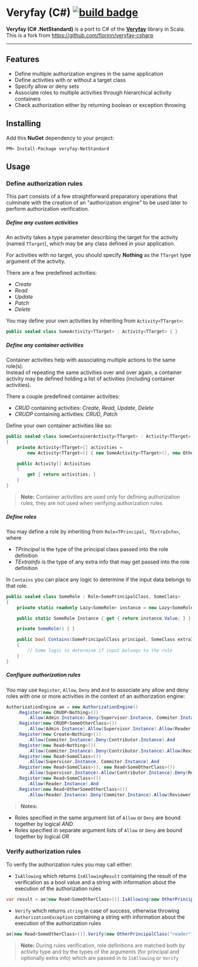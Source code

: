 Veryfay (C#) [![build badge](https://travis-ci.org/florinn/veryfay-csharp.svg?branch=master)](https://travis-ci.org/florinn/veryfay-csharp)
===================

**Veryfay (C# .NetStandard)** is a port to C# of the [**Veryfay**](https://github.com/florinn/veryfay-scala) library in Scala.
This is a fork from https://github.com/florinn/veryfay-csharp

----------


Features
-------------
* Define multiple authorization engines in the same application
* Define activities with or without a target class
* Specify allow or deny sets
* Associate roles to multiple activities through hierarchical activity containers
* Check authorization either by returning boolean or exception throwing


Installing
-------------
Add this **NuGet** dependency to your project: 

```
PM> Install-Package veryfay-NetStandard 
```


Usage
-------------

### Define authorization rules

This part consists of a few straightforward preparatory operations that culminate with the creation of an "authorization engine" to be used later to perform authorization verification.

##### Define any custom activities

An activity takes a type parameter describing the target for the activity (named `TTarget`), which may be any class defined in your application.

For activities with no target, you should specify **Nothing** as the `TTarget` type argument of the activity.

There are a few predefined activities: 
- *Create*
- *Read*
- *Update*
- *Patch*
- *Delete*

You may define your own activities by inheriting from `Activity<TTarget>`:

```csharp
public sealed class SomeActivity<TTarget> : Activity<TTarget> { }
```

##### Define any container activities

Container activities help with associating multiple actions to the same role(s).  
Instead of repeating the same activities over and over again, a container activity may be defined holding a list of activities (including container activities).

There a couple predefined container activities:
- *CRUD* containing activities: *Create*, *Read*, *Update*, *Delete*
- *CRUDP* containing activities: *CRUD*, *Patch*

Define your own container activities like so:

```csharp
public sealed class SomeContainerActivity<TTarget> : Activity<TTarget>, Container
{
    private Activity<TTarget>[] activities =
        new Activity<TTarget>[] { new SomeActivity<TTarget>(), new OtherActivity<TTarget>(), new SomeOtherActivity<TTarget>() };

    public Activity[] Activities
    {
        get { return activities; }
    }
}
```

>**Note:** Container activities are used only for defining authorization rules, they are not used when verifying authorization rules

##### Define roles

You may define a role by inheriting from `Role<TPrincipal, TExtraInfo>`, where
- *TPrincipal* is the type of the principal class passed into the role definition 
- *TExtraInfo* is the type of any extra info that may get passed into the role definition

In `Contains` you can place any logic to determine if the input data belongs to that role.

```csharp
public sealed class SomeRole : Role<SomePrincipalClass, SomeClass>
{
    private static readonly Lazy<SomeRole> instance = new Lazy<SomeRole>(() => new SomeRole());

    public static SomeRole Instance { get { return instance.Value; } }

    private SomeRole() { }

    public bool Contains(SomePrincipalClass principal, SomeClass extraInfo = default(SomeClass))
    {
        // Some logic to determine if input belongs to the role
    }
}
```

##### Configure authorization rules 

You may use `Register`, `Allow`, `Deny` and `And` to associate any allow and deny roles with one or more activities in the context of an authorization engine:

```csharp
AuthorizationEngine ae = new AuthorizationEngine()
    .Register(new CRUDP<Nothing>())
        .Allow(Admin.Instance).Deny(Supervisor.Instance, Commiter.Instance).Deny(Contributor.Instance).And
    .Register(new CRUDP<SomeOtherClass>())
        .Allow(Admin.Instance).Allow(Supervisor.Instance).Allow(Reader.Instance).Allow(Contributor.Instance).And
    .Register(new Create<Nothing>())
        .Allow(Commiter.Instance).Deny(Contributor.Instance).And
    .Register(new Read<Nothing>())
        .Allow(Commiter.Instance).Deny(Contributor.Instance).Allow(Reviewer.Instance).And
    .Register(new Read<SomeClass>())
        .Allow(Supervisor.Instance, Commiter.Instance).And
    .Register(new Read<SomeClass>(), new Read<SomeOtherClass>())
        .Allow(Supervisor.Instance).Allow(Contributor.Instance).Deny(Reader.Instance).And
    .Register(new Read<SomeClass>())
        .Allow(Reader.Instance).And
    .Register(new Read<OtherSomeOtherClass>())
        .Allow(Reader.Instance).Deny(Commiter.Instance).Allow(Reviewer.Instance).And;
```

>**Notes:** 
- Roles specified in the same argument list of `Allow` or `Deny` are bound together by logical *AND*
- Roles specified in separate argument lists of `Allow` or `Deny` are bound together by logical *OR*


### Verify authorization rules

To verify the authorization rules you may call either: 

- `IsAllowing` which returns `IsAllowingResult` containing the result of the verification as a bool value and a string with information about the execution of the authorization rules

```csharp
var result = ae[new Read<SomeOtherClass>()].IsAllowing(new OtherPrincipalClass("reader"), Tuple.Create(1234, "1234"));
```
 
- `Verify` which returns `string` in case of success, otherwise throwing `AuthorizationException` containing a string with information about the execution of the authorization rules

```csharp
ae[new Read<SomeOtherClass>()].Verify(new OtherPrincipalClass("reader"), Tuple.Create(1234, "1234"));
```

>**Note:** During rules verification, role definitions are matched both by activity type and by the types of the arguments (for principal and optionally extra info) which are passed in to `IsAllowing` or `Verify`